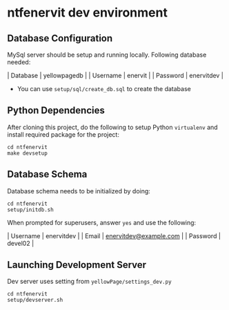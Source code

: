 ntfenervit dev environment
==========================

## Database Configuration
MySql server should be setup and running locally.  Following database needed:

| Database | yellowpagedb |
| Username | enervit |
| Password | enervitdev |

* You can use `setup/sql/create_db.sql` to create the database


## Python Dependencies
After cloning this project, do the following to setup Python `virtualenv` and
install required package for the project:

```
cd ntfenervit
make devsetup
```


## Database Schema
Database schema needs to be initialized by doing:

```
cd ntfenervit
setup/initdb.sh
```

When prompted for superusers, answer `yes` and use the following:

| Username | enervitdev |
| Email | enervitdev@example.com |
| Password | devel02 |


## Launching Development Server
Dev server uses setting from `yellowPage/settings_dev.py`

```
cd ntfenervit
setup/devserver.sh
```
